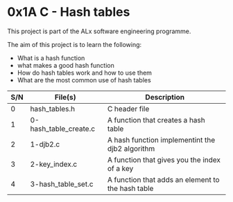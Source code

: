 # 0x1A C - Hash tables

This project is part of the ALx software engineering programme.

The aim of this project is to learn the following:
- What is a hash function
- what makes a good hash function
- How do hash tables work and how to use them
- What are the most common use of hash tables

| S/N | File(s) | Description |
| --- | ------- | ----------- |
| 0 | hash_tables.h | C header file |
| 1 | 0-hash_table_create.c | A function that creates a hash table |
| 2 | 1-djb2.c | A hash function implementint the djb2 algorithm |
| 3 | 2-key_index.c | A function that gives you the index of a key |
| 4 | 3-hash_table_set.c | A function that adds an element to the hash table |
